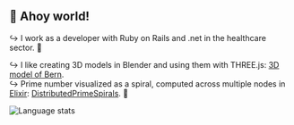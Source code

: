 ## 👋 Ahoy world!
↪ I work as a developer with Ruby on Rails and .net in the healthcare sector. 💉</br>


↪ I like creating 3D models in Blender and using them with THREE.js: [3D model of Bern](https://oliolioli.github.io).</br>
↪ Prime number visualized as a spiral, computed across multiple nodes in [Elixir](https://github.com/elixir-lang/elixir): [DistributedPrimeSpirals](https://github.com/Wii42/DistributedPrimeSpirals?tab=readme-ov-file#live-demo). 👾

<img src="https://github-readme-stats.vercel.app/api/top-langs/?username=oliolioli&layout=compact&langs_count=8" alt="Language stats">

